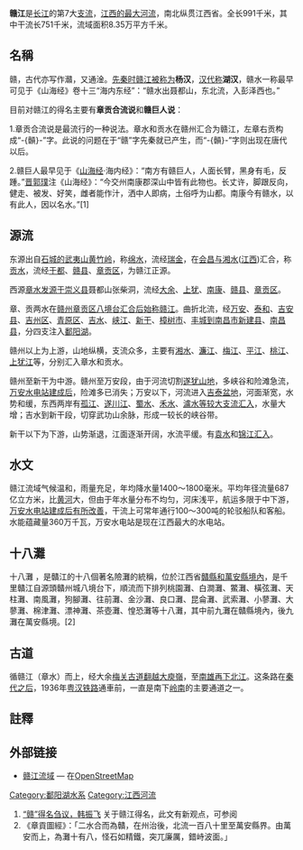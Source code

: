 **赣江**是[长江](../Page/长江.md "wikilink")的第7大[支流](https://zh.wikipedia.org/wiki/支流 "wikilink")，[江西的最大河流](https://zh.wikipedia.org/wiki/江西 "wikilink")，南北纵贯江西省。全长991千米，其中干流长751千米，流域面积8.35万平方千米。

## 名稱

赣，古代亦写作灨，又通淦。[先秦时赣江被称为](https://zh.wikipedia.org/wiki/先秦 "wikilink")**杨汉**，[汉代称](https://zh.wikipedia.org/wiki/汉代 "wikilink")**湖汉**，赣水一称最早可见于《山海经》卷十三“海内东经”：“赣水出聂都山，东北流，入彭泽西也。”

目前对赣江的得名主要有**章贡合流说**和**赣巨人说**：

1.章贡合流说是最流行的一种说法。章水和贡水在赣州汇合为赣江，左章右贡构成“-{贑}-”字。此说的问题在于“赣”字先秦就已产生，而“-{贑}-”字则出现在唐代以后。

2.赣巨人最早见于《[山海经](../Page/山海经.md "wikilink")·海内经》：“南方有赣巨人，人面长臂，黑身有毛，反踵。”[晋](https://zh.wikipedia.org/wiki/晉朝 "wikilink")[郭璞](../Page/郭璞.md "wikilink")注《山海经》：“今交州南康郡深山中皆有此物也。长丈许，脚跟反向，健走、被发、好笑，雌者能作汁，洒中人即病，土俗呼为山都。南康今有赣水，以有此人，因以名水。”\[1\]

## 源流

东源出自[石城的](https://zh.wikipedia.org/wiki/石城 "wikilink")[武夷山](https://zh.wikipedia.org/wiki/武夷山 "wikilink")[黄竹岭](https://zh.wikipedia.org/wiki/黄竹岭 "wikilink")，称[绵水](https://zh.wikipedia.org/wiki/绵水 "wikilink")，流经[瑞金](https://zh.wikipedia.org/wiki/瑞金 "wikilink")，在[会昌与](https://zh.wikipedia.org/wiki/会昌 "wikilink")[湘水](https://zh.wikipedia.org/wiki/湘水 "wikilink")([江西](https://zh.wikipedia.org/wiki/江西 "wikilink"))汇合，称[贡水](https://zh.wikipedia.org/wiki/贡水 "wikilink")，流经[于都](https://zh.wikipedia.org/wiki/于都 "wikilink")、[赣县](https://zh.wikipedia.org/wiki/赣县 "wikilink")、[章贡区](https://zh.wikipedia.org/wiki/章贡区 "wikilink")，为赣江正源。

西源[章水发源于](https://zh.wikipedia.org/wiki/章水 "wikilink")[崇义县](../Page/崇义县.md "wikilink")聂都山张柴洞，流经[大余](https://zh.wikipedia.org/wiki/大余 "wikilink")、[上犹](https://zh.wikipedia.org/wiki/上犹 "wikilink")、[南康](https://zh.wikipedia.org/wiki/南康 "wikilink")、[赣县](https://zh.wikipedia.org/wiki/赣县 "wikilink")、[章贡区](https://zh.wikipedia.org/wiki/章贡区 "wikilink")。

章、贡两水在[赣州](https://zh.wikipedia.org/wiki/赣州 "wikilink")[章贡区八境台汇合后始称赣江](https://zh.wikipedia.org/wiki/章贡区 "wikilink")。曲折北流，经[万安](https://zh.wikipedia.org/wiki/万安 "wikilink")、[泰和](https://zh.wikipedia.org/wiki/泰和 "wikilink")、[吉安县](../Page/吉安县.md "wikilink")、[吉州区](https://zh.wikipedia.org/wiki/吉州区 "wikilink")、[青原区](https://zh.wikipedia.org/wiki/青原区 "wikilink")、[吉水](https://zh.wikipedia.org/wiki/吉水 "wikilink")、[峡江](https://zh.wikipedia.org/wiki/峡江 "wikilink")、[新干](https://zh.wikipedia.org/wiki/新干 "wikilink")、[樟树市](../Page/樟树市.md "wikilink")、[丰城到](https://zh.wikipedia.org/wiki/丰城 "wikilink")[南昌市](../Page/南昌市.md "wikilink")[新建县](https://zh.wikipedia.org/wiki/新建县 "wikilink")、[南昌县](../Page/南昌县.md "wikilink")，分四支注入[鄱阳湖](../Page/鄱阳湖.md "wikilink")。

赣州以上为上游，山地纵横，支流众多，主要有[湘水](https://zh.wikipedia.org/wiki/湘水 "wikilink")、[濂江](https://zh.wikipedia.org/wiki/濂江 "wikilink")、[梅江](../Page/梅江_\(赣江支流\).md "wikilink")、[平江](https://zh.wikipedia.org/wiki/平江 "wikilink")、[桃江](https://zh.wikipedia.org/wiki/桃江 "wikilink")、[上犹江](../Page/上犹江.md "wikilink")等，分别汇入章水和贡水。

赣州至新干为中游。赣州至万安段，由于河流切割[遂犹山地](https://zh.wikipedia.org/wiki/遂犹山地 "wikilink")，多峡谷和险滩急流，[万安水电站建成后](https://zh.wikipedia.org/wiki/万安水电站 "wikilink")，险滩多已消失；万安以下，河流进入[吉泰盆地](../Page/吉泰盆地.md "wikilink")，河面渐宽，水势和缓，东西两岸有[孤江](https://zh.wikipedia.org/wiki/孤江 "wikilink")、[遂川江](../Page/遂川江.md "wikilink")、[蜀水](../Page/蜀水.md "wikilink")、[禾水](../Page/禾水.md "wikilink")、[瀘水等较大支流汇入](https://zh.wikipedia.org/wiki/瀘水_\(禾水支流\) "wikilink")，水量大增；吉水到新干段，切穿武功山余脉，形成一较长的峡谷带。

新干以下为下游，山势渐退，江面逐渐开阔，水流平缓。有[袁水](../Page/袁水.md "wikilink")和[锦江汇入](../Page/锦江_\(赣江支流\).md "wikilink")。

## 水文

赣江流域气候温和，雨量充足，年均降水量1400～1800毫米。平均年径流量687亿立方米，比[黄河](../Page/黄河.md "wikilink")大，但由于年水量分布不均匀，河床浅平，航运多限于中下游，[万安水电站建成后有所改善](https://zh.wikipedia.org/wiki/万安水电站 "wikilink")，干流上可常年通行100～300吨的轮驳船队和客船。水能蕴藏量360万千瓦，万安水电站是现在江西最大的水电站。

## 十八灘

十八灘
，是贛江的十八個著名險灘的統稱，位於江西省[贛縣和](https://zh.wikipedia.org/wiki/贛縣 "wikilink")[萬安縣境內](https://zh.wikipedia.org/wiki/萬安縣 "wikilink")，是千里贛江自源頭贛州城八境台下，順流而下排列桃園灘、白澗灘、鱉灘、橫弦灘、天柱灘、南風灘，狗腳灘、往前灘、金沙灘、良口灘、昆侖灘、武索灘、小蓼灘、大蓼灘、棉津灘、漂神灘、茶壺灘、惶恐灘等十八灘，其中前九灘在贛縣境內，後九灘在萬安縣境。\[2\]

## 古道

循赣江（章水）而上，经大余[梅关古道翻越](https://zh.wikipedia.org/wiki/梅关古道 "wikilink")[大庾嶺](https://zh.wikipedia.org/wiki/大庾嶺 "wikilink")，至[南雄再下](https://zh.wikipedia.org/wiki/南雄 "wikilink")[北江](../Page/北江.md "wikilink")。这条路在[秦代之后](https://zh.wikipedia.org/wiki/秦代 "wikilink")，1936年[粤汉铁路](../Page/粤汉铁路.md "wikilink")通車前，一直是南下[岭南](../Page/岭南.md "wikilink")的主要通道之一。

## 註釋

<div class="references-small">

<references />

</div>

## 外部链接

  - [赣江流域](http://www.openstreetmap.org/browse/relation/396603) —
    在[OpenStreetMap](https://zh.wikipedia.org/wiki/OpenStreetMap "wikilink")

[Category:鄱阳湖水系](https://zh.wikipedia.org/wiki/Category:鄱阳湖水系 "wikilink")
[Category:江西河流](https://zh.wikipedia.org/wiki/Category:江西河流 "wikilink")

1.  [“赣”得名刍议，韩振飞](http://www.gzwhxx.gov.cn/ContentDir/60/800.html)
    关于赣江得名，此文有新观点，可参阅
2.  《章貢圖經》：「二水合而為贛，在州治後，北流一百八十里至萬安縣界。由萬安而上，為灘十有八，怪石如精鐵，突兀廉厲，錯峙波面。」
